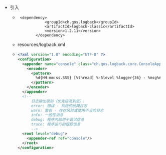 - 引入
	- ```
	   <dependency>
	              <groupId>ch.qos.logback</groupId>
	              <artifactId>logback-classic</artifactId>
	              <version>1.2.11</version>
	          </dependency>
	  ```
	- resources/logback.xml
	- ```xml
	  <?xml version="1.0" encoding="UTF-8" ?>
	  <configuration>
	    <appender name="console" class="ch.qos.logback.core.ConsoleAppender">
	      <encoder>
	        <pattern>
	          %d{HH:mm:ss.SSS} [%thread] %-5level %logger{36} - %msg%n
	        </pattern>
	      </encoder>
	    </appender>
	    <!--
	        日志输出级别（优先级高到低）：
	        error: 错误 - 系统的故障日志
	        warn: 警告 - 存在风险或使用不当的日志
	        info: 一般性消息
	        debug: 程序内部用于调试信息
	        trace: 程序运行的跟踪信息
	        -->
	    <root level="debug">
	      <appender-ref ref="console"/>
	    </root>
	  </configuration>
	  ```